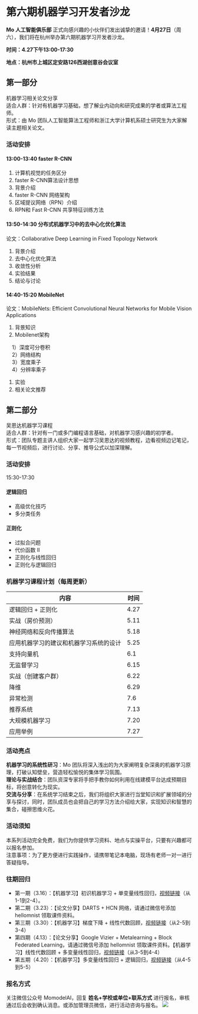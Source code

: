 # 第六期机器学习开发者沙龙
**Mo 人工智能俱乐部** 正式向感兴趣的小伙伴们发出诚挚的邀请！**4月27日**（周六），我们将在杭州举办第六期机器学习开发者沙龙。

**时间：4.27下午13:00-17:30**

**地点：杭州市上城区定安路126西湖创意谷会议室**
<a name="497cdcb9"></a>
## 第一部分
机器学习相关论文分享<br />适合人群：针对有机器学习基础，想了解业内动向和研究成果的学者或算法工程师。<br />形式：由 Mo 团队人工智能算法工程师和浙江大学计算机系硕士研究生为大家解读主题相关论文。
<a name="e7ddf246"></a>
### 活动安排
<a name="2814a6f8"></a>
#### 13:00-13:40 faster R-CNN
1. 计算机视觉的任务区分
1. faster R-CNN算法设计思想
1. 背景介绍
1. faster R-CNN 网络架构
1. 区域提议网络（RPN）介绍
1. RPN和 Fast R-CNN 共享特征训练方法

<a name="a8a503ff"></a>
#### 13:50-14:30 分布式机器学习中的去中心化优化算法
论文：Collaborative Deep Learning in Fixed Topology Network
1. 背景介绍
1. 去中心化优化算法
1. 收敛性分析
1. 实验结果
1. 结论与讨论

<a name="76990767"></a>
#### 14:40-15:20 MobileNet
论文：MobileNets: Efficient Convolutional Neural Networks for Mobile Vision Applications
1. 背景知识
1. Mobilenet架构

    1）深度可分卷积<br />    2）网络结构<br />    3）宽度乘子<br />    4）分辨率乘子
1. 实验
1. 相关论文推荐

<a name="d3e121a0"></a>
## 第二部分
吴恩达机器学习课程<br />适合人群：针对有一门或多门编程语言基础，对机器学习感兴趣的初学者。<br />形式：团队专题主讲人组织大家一起学习吴恩达的视频教程，边看视频边记笔记，每一节视频后，进行讨论、分享、推导公式以加深理解。
<a name="e7ddf246-1"></a>
### 活动安排
15:30-17:30

<a name="881e9b66"></a>
#### 逻辑回归
* 高级优化技巧
* 多分类任务

<a name="4bd7c8e0"></a>
#### 正则化
* 过拟合问题
* 代价函数 II
* 正则化与线性回归
* 正则化与逻辑回归

<a name="cc71af2f"></a>
### 机器学习课程计划（每周更新）

| 内容 | 时间 |
| --- | --- |
| 逻辑回归 + 正则化 | 4.27 |
| 实战（房价预测） | 5.11 |
| 神经网络和反向传播算法 | 5.18 |
| 应用机器学习的建议和机器学习系统的设计 | 5.25 |
| 支持向量机 | 6.1 |
| 无监督学习 | 6.15 |
| 实战（创建客户群） | 6.22 |
| 降维 | 6.29 |
| 异常检测 | 7.6 |
| 推荐系统 | 7.13 |
| 大规模机器学习 | 7.20 |
| 应用举例 | 7.27 |

<a name="3b4924aa"></a>
### 活动亮点
**机器学习的系统性研习**：Mo 团队将深入浅出的为大家阐明复杂深奥的机器学习原理，打破认知壁垒，营造轻松愉悦的集体学习氛围。<br />**理论与实战结合**：团队资深专家将手把手教你如何利用在线建模平台达成预期目标，将创意转化为现实。<br />**交流与分享**：在系统学习结束之后，我们将组织大家进行当堂知识和扩展领域的分享与探讨，同时，团队成员也会把自己的学习方法介绍给大家，实现知识和智慧的集合，碰擦思维火花。
<a name="a84811ac"></a>
### 活动须知
本系列活动完全免费，我们为你提供学习资料、地点与实操平台，只要有兴趣都可以报名参加。<br />注意事项：为了更方便进行实践操作，请携带笔记本电脑，现场有老师一对一进行答疑指导。
<a name="e7575e8c"></a>
### 往期回归
* 第一期（3.16）：【机器学习】初识机器学习 + 单变量线性回归，[视频链接](http://www.momodel.cn:8899/classroom/class?id=5c5696191afd94720cc94533&type=video)（从1-1到2-4）。
* 第二期（3.23）：【论文分享】DARTS + HCN 网络，请通过微信号添加 hellomnist 领取课件资料。
* 第三期（3.30）：【机器学习】梯度下降 + 线性代数回顾，[视频链接](http://www.momodel.cn:8899/classroom/class?id=5c5696191afd94720cc94533&type=video)（从2-5到3-4）
* 第四期（4.13）：【论文分享】Google Vizier + Metalearning + Block Federated Learning，请通过微信号添加 hellomnist 领取课件资料。【机器学习】线性代数回顾 + 多变量线性回归，[视频链接](http://www.momodel.cn:8899/classroom/class?id=5c5696191afd94720cc94533&type=video)（从3-5到4-4）
* 第五期（4.20）：【机器学习】多变量线性回归 + 逻辑回归，[视频链接](http://www.momodel.cn:8899/classroom/class?id=5c5696191afd94720cc94533&type=video)（从4-5到5-5）
### 报名方式
关注微信公众号 MomodelAI，回复 **姓名+学校或单位+联系方式** 进行报名，审核通过后会收到确认消息。或添加管理员微信，进行活动咨询与报名。
![](https://ws3.sinaimg.cn/large/006tNc79ly1g2b838mmguj30uy0f0dit.jpg)
